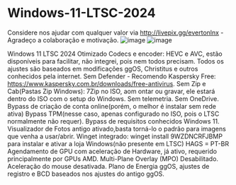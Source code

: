 # Windows-11-LTSC-2024
Considere nos ajudar com qualquer valor via http://livepix.gg/evertonlnx - Agradeço a colaboração e motivação.
![image](https://github.com/user-attachments/assets/e0cc70e8-a6a5-4516-b981-925e93c4d26a)
![image](https://github.com/user-attachments/assets/1a584e7b-88ca-4f66-be82-747d975825ad)


Windows 11 LTSC 2024 Otimizado
Codecs e encoder: HEVC e AVC, estão disponíveis para facilitar, não integrei, pois nem todos precisam.
Todos os ajustes são baseados em modificações ggOS, Christitus e outros conhecidos pela internet.
Sem Defender - Recomendo Kaspersky Free: https://www.kaspersky.com.br/downloads/free-antivirus.
Sem Zip e Cab(Pastas Zip Windows): 7Zip no ISO, aom ontar ou gravar, ele estará dentro do ISO com o setup do Windows.
Sem telemetria.
Sem OneDrive.
Bypass de criação de conta online(porém, o melhor é instalar sem rede ativa)
Bypass TPM(nesse caso, apenas configurado no ISO, pois o LTSC normalmente não requer).
Bypass de requisitos conhecidos Windows 11.
Visualizador de Fotos antigo ativado,basta torná-lo o padrão para imagens que venha a usar/abrir.
Winget integrado: winget install 9WZDNCRFJBMP para instalar e ativar a loja Windows(não presente em LTSC)
HAGS = PT-BR Agendamento de GPU com aceleração de Hardware, já ativo, requerido principalmente por GPUs AMD.
Multi-Plane Overlay (MPO) Desabilitado.
Aceleração do mouse desativada.
Plano de Energia ggOS, ajustes de registro e BCD baseados nos ajustes do antigo ggOS.

 
